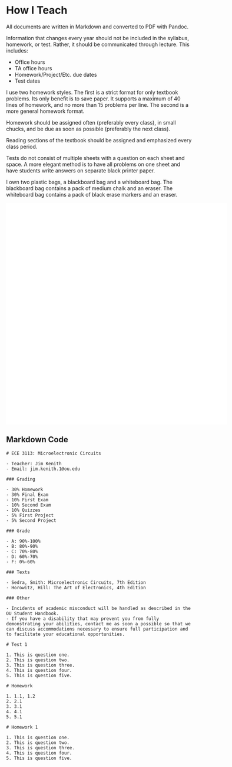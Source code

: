 # How I Teach

All documents are written in Markdown and converted to PDF with Pandoc.

Information that changes every year should not be included in the syllabus, homework, or test. Rather, it should be communicated through lecture. This includes:

- Office hours
- TA office hours
- Homework/Project/Etc. due dates
- Test dates

I use two homework styles. The first is a strict format for only textbook problems. Its only benefit is to save paper. It supports a maximum of 40 lines of homework, and no more than 15 problems per line. The second is a more general homework format.

Homework should be assigned often (preferably every class), in small chucks, and be due as soon as possible (preferably the next class).

Reading sections of the textbook should be assigned and emphasized every class period.

Tests do not consist of multiple sheets with a question on each sheet and space. A more elegant method is to have all problems on one sheet and have students write answers on separate black printer paper.

I own two plastic bags, a blackboard bag and a whiteboard bag. The blackboard bag contains a pack of medium chalk and an eraser. The whiteboard bag contains a pack of black erase markers and an eraser.

<embed src="syllabus_template.md.pdf" width="600">
<embed src="test_template.md.pdf" width="600">
<embed src="hw_template_one.md.pdf" width="600">
<embed src="hw_template_two.md.pdf" width="600">

## Markdown Code

```
# ECE 3113: Microelectronic Circuits

- Teacher: Jim Kenith
- Email: jim.kenith.1@ou.edu

### Grading

- 30% Homework
- 30% Final Exam
- 10% First Exam
- 10% Second Exam
- 10% Quizzes
- 5% First Project
- 5% Second Project

### Grade

- A: 90%-100%
- B: 80%-90%
- C: 70%-80%
- D: 60%-70%
- F: 0%-60%

### Texts

- Sedra, Smith: Microelectronic Circuits, 7th Edition
- Horowitz, Hill: The Art of Electronics, 4th Edition

### Other

- Incidents of academic misconduct will be handled as described in the OU Student Handbook.
- If you have a disability that may prevent you from fully demonstrating your abilities, contact me as soon a possible so that we can discuss accommodations necessary to ensure full participation and to facilitate your educational opportunities.
```

```
# Test 1

1. This is question one.
2. This is question two.
3. This is question three.
4. This is question four.
5. This is question five.
```

```
# Homework

1. 1.1, 1.2
2. 2.1
3. 3.1
4. 4.1
5. 5.1
```

```
# Homework 1

1. This is question one.
2. This is question two.
3. This is question three.
4. This is question four.
5. This is question five.
```
